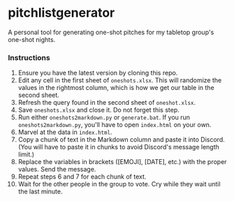 # pitchlistgenerator
A personal tool for generating one-shot pitches for my tabletop group's one-shot nights.

### Instructions
1. Ensure you have the latest version by cloning this repo.
2. Edit any cell in the first sheet of `oneshots.xlsx`. This will randomize the values in the rightmost column, which is how we get our table in the second sheet.
3. Refresh the query found in the second sheet of `oneshot.xlsx`.
4. Save `oneshots.xlsx` and close it. Do not forget this step.
5. Run either `oneshots2markdown.py` or `generate.bat`. If you run `oneshots2markdown.py`, you'll have to open `index.html` on your own.
6. Marvel at the data in `index.html`.
7. Copy a chunk of text in the Markdown column and paste it into Discord. (You will have to paste it in chunks to avoid Discord's message length limit.)
8. Replace the variables in brackets ([EMOJI], [DATE], etc.) with the proper values. Send the message.
9. Repeat steps 6 and 7 for each chunk of text.
10. Wait for the other people in the group to vote. Cry while they wait until the last minute.